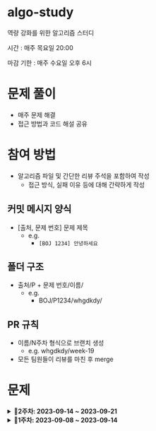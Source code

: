 # algo-study

역량 강화를 위한 알고리즘 스터디

시간 : 매주 목요일 20:00

마감 기한 : 매주 수요일 오후 6시

# 문제 풀이

- 매주 문제 해결
- 접근 방법과 코드 해설 공유

# 참여 방법

- 알고리즘 파일 및 간단한 리뷰 주석을 포함하여 작성
    - 접근 방식, 실패 이유 등에 대해 간략하게 작성

## 커밋 메시지 양식

- [출처, 문제 번호] 문제 제목
    - e.g.
        - `[BOJ 1234] 안녕하세요`

## 폴더 구조

- 출처/P + 문제 번호/이름/
    - e.g.
        - BOJ/P1234/whgdkdy/

## PR 규칙

- 이름/N주차 형식으로 브랜치 생성
    - e.g. whgdkdy/week-19
- 모든 팀원들이 리뷰를 마친 후 merge

# 문제

<details>
    
<summary><strong>🚨2주차: 2023-09-14 ~ 2023-09-21</strong></summary>
<br/>

|                         문제                         |
|:--------------------------------------------------:|
|   [창용 마을 무리의 개수](https://swexpertacademy.com/main/code/problem/problemDetail.do?contestProbId=AWngfZVa9XwDFAQU&) |
|   [수영대회 결승전 ( 완전 탐색 + 구현 )](https://swexpertacademy.com/main/code/userProblem/userProblemDetail.do?contestProbId=AWKaG6_6AGQDFARV)    |
|   [\[모의 SW 역량테스트\] 보호 필름](https://swexpertacademy.com/main/code/problem/problemDetail.do?contestProbId=AV5V1SYKAaUDFAWu)    |

</details>

<details>
    
<summary><strong>🚧1주차: 2023-09-08 ~ 2023-09-14</strong></summary>
<br/>

|                         문제                         |
|:--------------------------------------------------:|
|   [스도쿠](https://www.acmicpc.net/problem/2580) |
|   [양과 늑대](https://school.programmers.co.kr/learn/courses/30/lessons/92343?language=java)    |
|   [\[모의 SW 역량테스트\] 핀볼 게임](https://swexpertacademy.com/main/code/problem/problemDetail.do?contestProbId=AWXRF8s6ezEDFAUo&)    |
|   [치즈](https://www.acmicpc.net/problem/2638)    |
|   [인구 이동](https://www.acmicpc.net/problem/16234)    |
|   [⚾](https://www.acmicpc.net/problem/17281)    |

</details>
